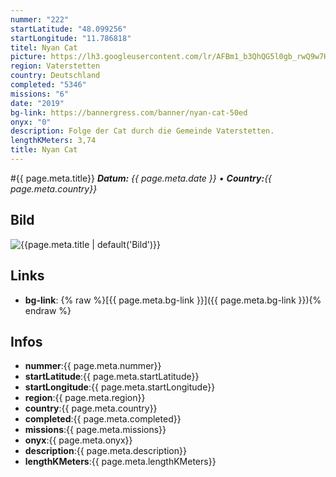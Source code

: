 ```yaml
---
nummer: "222"
startLatitude: "48.099256"
startLongitude: "11.786818"
titel: Nyan Cat
picture: https://lh3.googleusercontent.com/lr/AFBm1_b3QhQG5l0gb_rwQ9w7HlZR-kJCuuUqiRqg5oMvGzewgD62S2hx_klOTrwp7rlsXOhTcuYTYPuv5jj5UVWxqri0xEvUkKKlBF2HQtzVkjCjb23pDafSU31nfR3zsgcWifSgtCtuxllCluusAE-0TqaOUVwhtUrP2MmnN6OKUgP_QcolpxyFAnwp8r6fjxgoRbYGYnP1c4z9bpbyfa9CtS_460b9_eJmFLKJAz9Xe80PlgUs07uIf3xkjxK4pus-ZcBbSl1Ovb-pbL13maoXYaiEJ5aq-9vdPf8VWB_SO5WHLaPWdCtfRFZ1r8pvR_6Ij4i_DEDR8qUvhaCxwIHzCXX57EU-0SKLYajQwwO3TIdRpl6XmDVig2m--3iuieFO5k9jXmp_tBtQJhw3peRabzUQ2wPJk1jDrm5xbT4gEcOxXhNQth6agyVft29N1aeU_PveR5kq9zgFBz6hE6kMxr8xlPxO0bR4Fl-oMnzF_ypeZAcHCzDoY9cs7pESmfBpqTyD8mKJHLYjPwDA8N5s4MemnRtXKdLM-EjjSRLT-_dGATc1WZ58CvnCMnJMz3dS1BuItfw1LwbSJPpq5aFNEvkDUdHXrD05xfsEAYpFYkzyInC4yffchgsCq4wAsJ7cjX3RO2dNcy63Iiw8CKixDg7SE5o-e9nduvDugoZ-G7zcc7xGxcQfcSMDxjsI9jjoV6uv-6VFoUU1_ra4OaIpyKiJupIoEab_SGFVTTshcySkxz-Bjkf3QfZZcLBe3R5_aNa2F7IQ1LcoEto1BupHyMwPunuE-BFA3qPxEqfm_3CnWXuXzRnUsQyO4J1YlnEAuuaalDuZ_WBOtNqVaCwCk69WpDTuh3GhUmfj
region: Vaterstetten
country: Deutschland
completed: "5346"
missions: "6"
date: "2019"
bg-link: https://bannergress.com/banner/nyan-cat-50ed
onyx: "0"
description: Folge der Cat durch die Gemeinde Vaterstetten.
lengthKMeters: 3,74
title: Nyan Cat
---
```


#{{ page.meta.title}}
_**Datum:** {{ page.meta.date }} • **Country:**{{ page.meta.country}}_

## Bild
![{{page.meta.title | default('Bild')}}]({{page.meta.picture}})

## Links
- **bg-link**: {% raw %}[{{ page.meta.bg-link }}]({{ page.meta.bg-link }}){% endraw %}

## Infos
- **nummer**:{{ page.meta.nummer}}
- **startLatitude**:{{ page.meta.startLatitude}}
- **startLongitude**:{{ page.meta.startLongitude}}
- **region**:{{ page.meta.region}}
- **country**:{{ page.meta.country}}
- **completed**:{{ page.meta.completed}}
- **missions**:{{ page.meta.missions}}
- **onyx**:{{ page.meta.onyx}}
- **description**:{{ page.meta.description}}
- **lengthKMeters**:{{ page.meta.lengthKMeters}}


